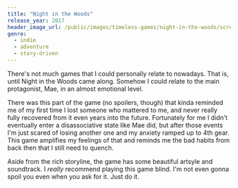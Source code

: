 ```yaml
---
title: "Night in the Woods"
release_year: 2017
header_image_url: /public/images/timeless-games/night-in-the-woods/screenshot.jpg
genre:
  - indie
  - adventure
  - story-driven
---
```


There's not much games that I could personally relate to nowadays. That is, until Night in the Woods came along. Somehow I could relate to the main protagonist, Mae, in an almost emotional level.

There was this part of the game (no spoilers, though) that kinda reminded me of my first time I lost someone who mattered to me, and never really fully recovered from it even years into the future. Fortunately for me I didn't eventually enter a disassociative state like Mae did, but after those events I'm just scared of losing another one and my anxiety ramped up to 4th gear. This game amplifies my feelings of that and reminds me the bad habits from back then that I still need to quench.

Aside from the rich storyline, the game has some beautiful artsyle and soundtrack. I *really* recommend playing this game blind. I'm not even gonna spoil you even when you ask for it. Just do it.
